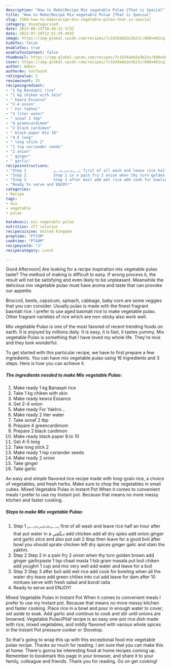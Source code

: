 ```yaml
---
description: "How to Make|Recipe Mix vegetable Pulao {That is Special"
title: "How to Make|Recipe Mix vegetable Pulao {That is Special"
slug: 1584-how-to-makerecipe-mix-vegetable-pulao-that-is-special
category: Uncategorized
date: 2023-09-15T10:48:15.573Z
date: 2023-07-20T12:51:59.443Z
image: https://img-global.cpcdn.com/recipes/7c1d34abb2e3b23c/680x482cq70/mix-vegetable-pulao-recipe-main-photo.jpg
hideToc: false
enableToc: true
enableTocContent: false
thumbnail: https://img-global.cpcdn.com/recipes/7c1d34abb2e3b23c/680x482cq70/mix-vegetable-pulao-recipe-main-photo.jpg
cover: https://img-global.cpcdn.com/recipes/7c1d34abb2e3b23c/680x482cq70/mix-vegetable-pulao-recipe-main-photo.jpg
author: Admin
authorAv: notfound
ratingvalue: 3
reviewcount: 25
recipeingredient:
- "1 kg Banaspti rice"
- "1 kg chiken with skin"
- " kewra Essance"
- "2-4 onion"
- " For Yakhni"
- "2 liter water"
- " sonaf 2 tbp"
- "4 greencardimom"
- "2 black cardimon"
- " black paper 8to 10"
- "4-5 long"
- " long stick 2"
- "1 tsp coriander seeds"
- "2 onion"
- " ginger"
- " garlic"
recipeinstructions:
- "Step 1            ﷽ first of all wash and leave rice half an hour after that put water in a دیگچی add chicken add all dry spies add onion ginger and garlic slice and also put salt 2 tbsp then leave for a good boil after bowl you should sprate chicken left dry spices ginger galic and stain the yakhni."
- "Step 2            Step 2 in a pain fry 2 onion when thy turn golden brown add ginger garlicpaste 1 tsp chaat masla 1 tsb gram masala put boil chiken add youghrt 1 cup and mix very well add water and leave for a boil"
- "Step 3            Step 3 after boil add wet rice add cook for bowling when all the water dry leave add green chilies into cut add leave for dam after 10 mintues serve with fresh salad and bondi raita"
- "Ready to serve and ENJOY!"
categories:
- Recipe
tags:
- mix
- vegetable
- pulao

katakunci: mix vegetable pulao 
nutrition: 277 calories
recipecuisine: United Kingdom
preptime: "PT33M"
cooktime: "PT40M"
recipeyield: "2"
recipecategory: Lunch

---
```



Good Afternoon| Are looking for a recipe inspiration mix vegetable pulao taste? The method of making is difficult to easy. If wrong process it, the result will not be satisfying and even likely to be unpleasant. Meanwhile the delicious mix vegetable pulao must have aroma and taste that can provoke our appetite.





Broccoli, beets, capsicum, spinach, cabbage, baby corn are some veggies that you can consider. Usually pulao is made with the finest fragrant basmati rice. I prefer to use aged basmati rice to make vegetable pulao. Other fragrant varieties of rice which are non-sticky also work well.

Mix vegetable Pulao is one of the most favored of recent trending foods on earth. It is enjoyed by millions daily. It is easy, it is fast, it tastes yummy. Mix vegetable Pulao is something that I have loved my whole life. They're nice and they look wonderful.


To get started with this particular recipe, we have to first prepare a few ingredients. You can have mix vegetable pulao using 16 ingredients and 3 steps. Here is how you can achieve it.

<!--inarticleads1-->

##### The ingredients needed to make Mix vegetable Pulao:

1. Make ready 1 kg Banaspti rice
1. Take 1 kg chiken with skin
1. Make ready  kewra Essance
1. Get 2-4 onion
1. Make ready  For Yakhni...
1. Make ready 2 liter water
1. Take  sonaf 2 tbp
1. Prepare 4 greencardimom
1. Prepare 2 black cardimon
1. Make ready  black paper 8.to 10
1. Get 4-5 long
1. Take  long stick 2
1. Make ready 1 tsp coriander seeds
1. Make ready 2 onion
1. Take  ginger
1. Take  garlic


An easy and simple flavored rice recipe made with long-grain rice, a choice of vegetables, and fresh herbs. Make sure to chop the vegetables in small cubes. Mixed Vegetable Pulao in Instant Pot When it comes to convenient meals I prefer to use my Instant pot. Because that means no more messy kitchen and faster cooking. 

<!--inarticleads2-->

##### Steps to make Mix vegetable Pulao:

1. Step 1            ﷽ first of all wash and leave rice half an hour after that put water in a دیگچی add chicken add all dry spies add onion ginger and garlic slice and also put salt 2 tbsp then leave for a good boil after bowl you should sprate chicken left dry spices ginger galic and stain the yakhni.
1. Step 2            Step 2 in a pain fry 2 onion when thy turn golden brown add ginger garlicpaste 1 tsp chaat masla 1 tsb gram masala put boil chiken add youghrt 1 cup and mix very well add water and leave for a boil
1. Step 3            Step 3 after boil add wet rice add cook for bowling when all the water dry leave add green chilies into cut add leave for dam after 10 mintues serve with fresh salad and bondi raita
1. Ready to serve and ENJOY!

Mixed Vegetable Pulao in Instant Pot When it comes to convenient meals I prefer to use my Instant pot. Because that means no more messy kitchen and faster cooking. Place rice in a bowl and pour in enough water to cover; set aside to soak. Add garlic and continue to cook and stir until onions are browned. Vegetable Pulao/Pilaf recipe is an easy one-pot rice dish made with rice, mixed vegetables, and mildly flavored with various whole spices in the Instant Pot pressure cooker or Stovetop. 

So that's going to wrap this up with this exceptional food mix vegetable pulao recipe. Thanks so much for reading. I am sure that you can make this at home. There's gonna be interesting food at home recipes coming up. Remember to bookmark this page in your browser, and share it to your family, colleague and friends. Thank you for reading. Go on get cooking!
